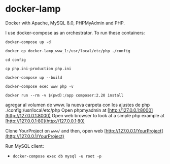 # docker-lamp

Docker with Apache, MySQL 8.0, PHPMyAdmin and PHP.

I use docker-compose as an orchestrator. To run these containers:

```
docker-compose up -d
```
```
docker cp docker-lamp_www_1:/usr/local/etc/php ./config
```
```
cd config 
```
```
cp php.ini-production php.ini
```
```
docker-compose up --build
```
```
docker-compose exec www php -v
```
```
docker run --rm -v $(pwd):/app composer:2.20 install
```
agregar al volumen de www. la nueva carpeta con los ajustes de php ./config:/usr/local/etc/php
Open phpmyadmin at [http://127.0.0.1:8000](http://127.0.0.1:8000)
Open web browser to look at a simple php example at [http://127.0.0.1:80](http://127.0.0.1:80)

Clone YourProject on `www/` and then, open web [http://127.0.0.1/YourProject](http://127.0.0.1/YourProject)

Run MySQL client:

- `docker-compose exec db mysql -u root -p` 

